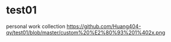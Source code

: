 # test01
personal work collection
https://github.com/Huang404-qy/test01/blob/master/custom%20%E2%80%93%201%402x.png
